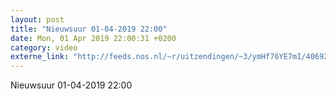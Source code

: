 ```yaml
---
layout: post
title: "Nieuwsuur 01-04-2019 22:00"
date: Mon, 01 Apr 2019 22:00:31 +0200
category: video
externe_link: "http://feeds.nos.nl/~r/uitzendingen/~3/ymHf76YE7mI/40692"
---
```


Nieuwsuur 01-04-2019 22:00<img src="http://feeds.feedburner.com/~r/uitzendingen/~4/ymHf76YE7mI" height="1" width="1" alt=""/>

